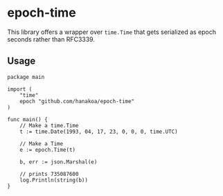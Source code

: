 # epoch-time
This library offers a wrapper over `time.Time` that gets serialized as epoch seconds
rather than RFC3339.

## Usage
```golang
package main

import (
	"time"
	epoch "github.com/hanakoa/epoch-time"
)

func main() {
	// Make a time.Time
	t := time.Date(1993, 04, 17, 23, 0, 0, 0, time.UTC)

	// Make a Time
	e := epoch.Time(t)

	b, err := json.Marshal(e)

	// prints 735087600
	log.Println(string(b))
}
```
